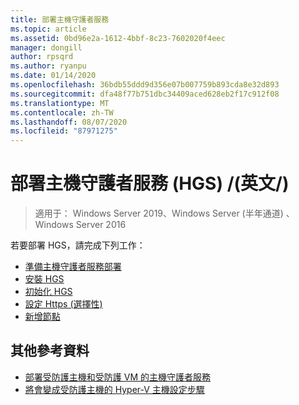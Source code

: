 ```yaml
---
title: 部署主機守護者服務
ms.topic: article
ms.assetid: 0bd96e2a-1612-4bbf-8c23-7602020f4eec
manager: dongill
author: rpsqrd
ms.author: ryanpu
ms.date: 01/14/2020
ms.openlocfilehash: 36bdb55ddd9d356e07b007759b893cda8e32d893
ms.sourcegitcommit: dfa48f77b751dbc34409aced628eb2f17c912f08
ms.translationtype: MT
ms.contentlocale: zh-TW
ms.lasthandoff: 08/07/2020
ms.locfileid: "87971275"
---
```

# <a name="deploy-the-host-guardian-service-hgs"></a>部署主機守護者服務 (HGS) /(英文/)

>適用于： Windows Server 2019、Windows Server (半年通道) 、Windows Server 2016


若要部署 HGS，請完成下列工作：

- [準備主機守護者服務部署](guarded-fabric-prepare-for-hgs.md)
- [安裝 HGS](guarded-fabric-choose-where-to-install-hgs.md)
- [初始化 HGS](guarded-fabric-initialize-hgs.md)
- [設定 Https (選擇性) ](guarded-fabric-configure-hgs-https.md)
- [新增節點](guarded-fabric-configure-additional-hgs-nodes.md)

## <a name="additional-references"></a>其他參考資料

- [部署受防護主機和受防護 VM 的主機守護者服務](guarded-fabric-deploying-hgs-overview.md)
- [將會變成受防護主機的 Hyper-V 主機設定步驟](guarded-fabric-configure-hgs-with-authorized-hyper-v-hosts.md)
